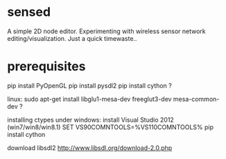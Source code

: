 sensed
======

A simple 2D node editor. Experimenting with wireless sensor network editing/visualization. Just a quick timewaste..


prerequisites
=============

pip install PyOpenGL
pip install pysdl2
pip install cython ?


linux:
    sudo apt-get install libglu1-mesa-dev freeglut3-dev mesa-common-dev ?

installing ctypes under windows:
    install Visual Studio 2012 (win7/win8/win8.1)
    SET VS90COMNTOOLS=%VS110COMNTOOLS%
    pip install cython

download libsdl2
http://www.libsdl.org/download-2.0.php
